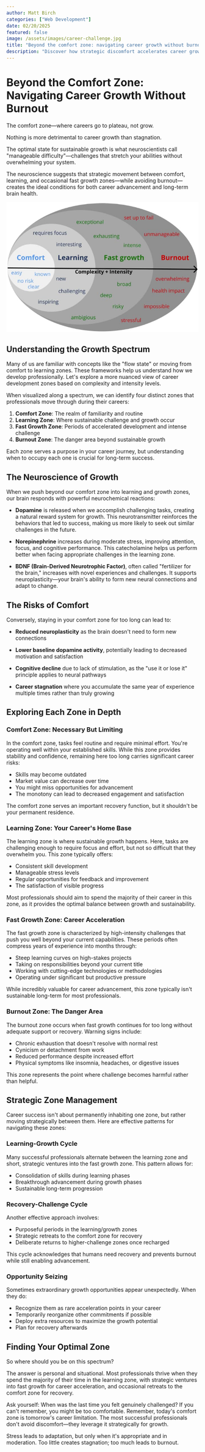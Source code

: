 ```yaml
---
author: Matt Birch
categories: ["Web Development"]
date: 02/20/2025
featured: false
image: /assets/images/career-challenge.jpg
title: "Beyond the comfort zone: navigating career growth without burnout"
description: "Discover how strategic discomfort accelerates career growth while avoiding burnout. Learn the neuroscience behind professional development, including how dopamine, norepinephrine, and BDNF respond to challenges—and why today's comfort zone becomes tomorrow's limitation. Find your optimal growth zone."
---
```


# Beyond the Comfort Zone: Navigating Career Growth Without Burnout

The comfort zone—where careers go to plateau, not grow.

Nothing is more detrimental to career growth than stagnation.

The optimal state for sustainable growth is what neuroscientists call "manageable difficulty"—challenges that stretch your abilities without overwhelming your system.

The neuroscience suggests that strategic movement between comfort, learning, and occasional fast growth zones—while avoiding burnout—creates the ideal conditions for both career advancement and long-term brain health.

![Career Growth Zones Chart](/assets/images/career-growth-zones.jpg)

## Understanding the Growth Spectrum

Many of us are familiar with concepts like the "flow state" or moving from comfort to learning zones. These frameworks help us understand how we develop professionally. Let's explore a more nuanced view of career development zones based on complexity and intensity levels.

When visualized along a spectrum, we can identify four distinct zones that professionals move through during their careers:

1. **Comfort Zone**: The realm of familiarity and routine
2. **Learning Zone**: Where sustainable challenge and growth occur
3. **Fast Growth Zone**: Periods of accelerated development and intense challenge
4. **Burnout Zone**: The danger area beyond sustainable growth

Each zone serves a purpose in your career journey, but understanding when to occupy each one is crucial for long-term success.

## The Neuroscience of Growth

When we push beyond our comfort zone into learning and growth zones, our brain responds with powerful neurochemical reactions:

- **Dopamine** is released when we accomplish challenging tasks, creating a natural reward system for growth. This neurotransmitter reinforces the behaviors that led to success, making us more likely to seek out similar challenges in the future.

- **Norepinephrine** increases during moderate stress, improving attention, focus, and cognitive performance. This catecholamine helps us perform better when facing appropriate challenges in the learning zone.

- **BDNF (Brain-Derived Neurotrophic Factor)**, often called "fertilizer for the brain," increases with novel experiences and challenges. It supports neuroplasticity—your brain's ability to form new neural connections and adapt to change.

## The Risks of Comfort

Conversely, staying in your comfort zone for too long can lead to:

- **Reduced neuroplasticity** as the brain doesn't need to form new connections

- **Lower baseline dopamine activity**, potentially leading to decreased motivation and satisfaction

- **Cognitive decline** due to lack of stimulation, as the "use it or lose it" principle applies to neural pathways

- **Career stagnation** where you accumulate the same year of experience multiple times rather than truly growing

## Exploring Each Zone in Depth

### Comfort Zone: Necessary But Limiting

In the comfort zone, tasks feel routine and require minimal effort. You're operating well within your established skills. While this zone provides stability and confidence, remaining here too long carries significant career risks:

- Skills may become outdated
- Market value can decrease over time
- You might miss opportunities for advancement
- The monotony can lead to decreased engagement and satisfaction

The comfort zone serves an important recovery function, but it shouldn't be your permanent residence.

### Learning Zone: Your Career's Home Base

The learning zone is where sustainable growth happens. Here, tasks are challenging enough to require focus and effort, but not so difficult that they overwhelm you. This zone typically offers:

- Consistent skill development
- Manageable stress levels
- Regular opportunities for feedback and improvement
- The satisfaction of visible progress

Most professionals should aim to spend the majority of their career in this zone, as it provides the optimal balance between growth and sustainability.

### Fast Growth Zone: Career Acceleration

The fast growth zone is characterized by high-intensity challenges that push you well beyond your current capabilities. These periods often compress years of experience into months through:

- Steep learning curves on high-stakes projects
- Taking on responsibilities beyond your current title
- Working with cutting-edge technologies or methodologies
- Operating under significant but productive pressure

While incredibly valuable for career advancement, this zone typically isn't sustainable long-term for most professionals.

### Burnout Zone: The Danger Area

The burnout zone occurs when fast growth continues for too long without adequate support or recovery. Warning signs include:

- Chronic exhaustion that doesn't resolve with normal rest
- Cynicism or detachment from work
- Reduced performance despite increased effort
- Physical symptoms like insomnia, headaches, or digestive issues

This zone represents the point where challenge becomes harmful rather than helpful.

## Strategic Zone Management

Career success isn't about permanently inhabiting one zone, but rather moving strategically between them. Here are effective patterns for navigating these zones:

### Learning-Growth Cycle

Many successful professionals alternate between the learning zone and short, strategic ventures into the fast growth zone. This pattern allows for:

- Consolidation of skills during learning phases
- Breakthrough advancement during growth phases
- Sustainable long-term progression

### Recovery-Challenge Cycle

Another effective approach involves:

- Purposeful periods in the learning/growth zones
- Strategic retreats to the comfort zone for recovery
- Deliberate returns to higher-challenge zones once recharged

This cycle acknowledges that humans need recovery and prevents burnout while still enabling advancement.

### Opportunity Seizing

Sometimes extraordinary growth opportunities appear unexpectedly. When they do:

- Recognize them as rare acceleration points in your career
- Temporarily reorganize other commitments if possible
- Deploy extra resources to maximize the growth potential
- Plan for recovery afterwards

## Finding Your Optimal Zone

So where should you be on this spectrum?

The answer is personal and situational. Most professionals thrive when they spend the majority of their time in the learning zone, with strategic ventures into fast growth for career acceleration, and occasional retreats to the comfort zone for recovery.

Ask yourself: When was the last time you felt genuinely challenged? If you can't remember, you might be too comfortable. Remember, today's comfort zone is tomorrow's career limitation. The most successful professionals don't avoid discomfort—they leverage it strategically for growth.

Stress leads to adaptation, but only when it's appropriate and in moderation. Too little creates stagnation; too much leads to burnout.
